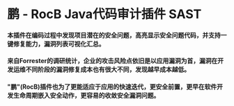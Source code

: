 # 鹏 - RocB Java代码审计插件 SAST

#### 本插件在编码过程中发现项目潜在的安全问题，高亮显示安全问题代码，并支持一键修复能力，漏洞列表可视化汇总。

#### 来自Forrester的调研统计，企业的攻击风险点依旧是以应用漏洞为首，漏洞在开发运维不同阶段的漏洞修复成本也有很大不同，发现越早成本越低。

#### "鹏"(RocB)插件也为了更能适应于应用的快速迭代，更安全前置，更早在软件开发生命周期嵌入安全动作，更容易的收敛安全漏洞问题。
